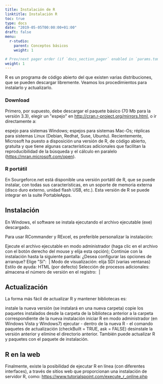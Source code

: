 ```yaml
---
title: Instalación de R
linktitle: Instalación R
toc: true
type: docs
date: "2019-05-05T00:00:00+01:00"
draft: false
menu:
  r-studio:
    parent: Conceptos básicos
    weight: 1

# Prev/next pager order (if `docs_section_pager` enabled in `params.toml`)
weight: 1
---
```


R es un programa de código abierto del que existen varias distribuciones, que se pueden descargar libremente. Veamos los procedimientos para instalarlo y actualizarlo.

### Download

Primero, por supuesto, debe descargar el paquete básico (70 Mb para la versión 3.3), elegir un "espejo" en http://cran.r-project.org/mirrors.html, o ir directamente a:

espejo para sistemas Windows;
espejos para sistemas Mac-Os;
réplicas para sistemas Linux (Debian, Redhat, Suse, Ubuntu).
Recientemente, Microsoft ha puesto a disposición una versión de R, de código abierto, gratuita y que tiene algunas características adicionales que facilitan la reproducibilidad de la búsqueda y el cálculo en paralelo (https://mran.microsoft.com/open).

### R portátil


En Sourgeforce.net está disponible una versión portátil de R, que se puede instalar, con todas sus características, en un soporte de memoria externa (disco duro externo, unidad flash USB, etc.). Esta versión de R se puede integrar en la suite PortableApps.

## Instalación

En Windows, el software se instala ejecutando el archivo ejecutable (exe) descargado.

Para usar RCommander y RExcel, es preferible personalizar la instalación:

Ejecute el archivo ejecutable en modo administrador (haga clic en el archivo con el botón derecho del mouse y elija esta opción);
Continúe con la instalación hasta la siguiente pantalla: ¿Desea configurar las opciones de arranque? Elige "Sí":
 |
Modo de visualización: elija SDI (varias ventanas)
Estilo de ayuda: HTML (por defecto)
Selección de procesos adicionales: almacena el número de versión en el registro:
 |
## Actualización

La forma más fácil de actualizar R y mantener bibliotecas es:

instale la nueva versión (se instalará en una nueva carpeta)
copie los paquetes instalados desde la carpeta de la biblioteca anterior a la carpeta correspondiente de la nueva instalación
iniciar R en modo administrador (en Windows Vista y Windows7)
ejecutar - dentro de la nueva R - el comando
paquetes de actualización (checkBuilt = TRUE, ask = FALSE)
desinstale la versión anterior y elimine el directorio anterior.
También puede actualizar R y paquetes con el paquete de instalación.

## R en la web

Finalmente, existe la posibilidad de ejecutar R en línea (con diferentes interfaces), a través de sitios web que proporcionan una instalación de servidor R, como: https://www.tutorialspoint.com/execute_r_online.php
